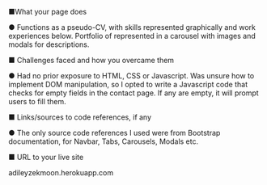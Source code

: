 ■What your page does

● Functions as a pseudo-CV, with skills represented graphically and work experiences below. Portfolio of represented in a carousel with images and modals for descriptions.

■ Challenges faced and how you overcame them

● Had no prior exposure to HTML, CSS or Javascript. Was unsure how to implement DOM manipulation, so I opted to write a Javascript code that checks for empty fields in the contact page. If any are empty, it will prompt users to fill them.

■ Links/sources to code references, if any

● The only source code references I used were from Bootstrap documentation, for Navbar, Tabs, Carousels, Modals etc.

■ URL to your live site

adileyzekmoon.herokuapp.com
